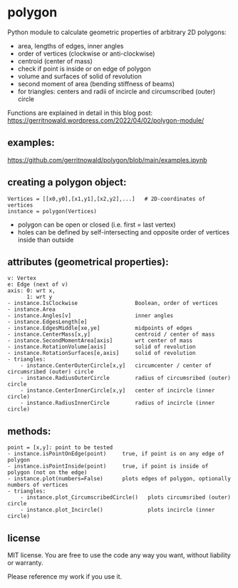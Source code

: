 # polygon
Python module to calculate geometric properties of arbitrary 2D polygons:
- area, lengths of edges, inner angles
- order of vertices (clockwise or anti-clockwise)
- centroid (center of mass)
- check if point is inside or on edge of polygon
- volume and surfaces of solid of revolution
- second moment of area (bending stiffness of beams)
- for triangles: centers and radii of incircle and circumscribed (outer) circle

Functions are explained in detail in this blog post:
https://gerritnowald.wordpress.com/2022/04/02/polygon-module/

## examples:
https://github.com/gerritnowald/polygon/blob/main/examples.ipynb

## creating a polygon object:
```
Vertices = [[x0,y0],[x1,y1],[x2,y2],...]   # 2D-coordinates of vertices
instance = polygon(Vertices)
```
- polygon can be open or closed (i.e. first = last vertex)
- holes can be defined by self-intersecting and opposite order of vertices inside than outside


## attributes (geometrical properties):
    
    v: Vertex
    e: Edge (next of v)
    axis: 0: wrt x, 
          1: wrt y
    - instance.IsClockwise                  Boolean, order of vertices
    - instance.Area
    - instance.Angles[v]                    inner angles
    - instance.EdgesLength[e]
    - instance.EdgesMiddle[xe,ye]           midpoints of edges
    - instance.CenterMass[x,y]              centroid / center of mass
    - instance.SecondMomentArea[axis]       wrt center of mass
    - instance.RotationVolume[axis]         solid of revolution
    - instance.RotationSurfaces[e,axis]     solid of revolution
	- triangles:
		- instance.CenterOuterCircle[x,y]   circumcenter / center of circumsribed (outer) circle
		- instance.RadiusOuterCircle        radius of circumsribed (outer) circle
		- instance.CenterInnerCircle[x,y]   center of incircle (inner circle)
		- instance.RadiusInnerCircle        radius of incircle (inner circle)


## methods:
    
    point = [x,y]: point to be tested
    - instance.isPointOnEdge(point)     true, if point is on any edge of polygon
    - instance.isPointInside(point)     true, if point is inside of polygon (not on the edge)
    - instance.plot(numbers=False)      plots edges of polygon, optionally numbers of vertices
	- triangles:
		- instance.plot_CircumscribedCircle()	plots circumsribed (outer) circle
		- instance.plot_Incircle()              plots incircle (inner circle)


## license
MIT license. You are free to use the code any way you want, without liability or warranty.

Please reference my work if you use it.
